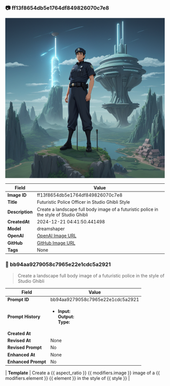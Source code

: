 

### 📷 ff13f8654db5e1764df849826070c7e8 


![data.id](./ff13f8654db5e1764df849826070c7e8.jpg)


| Field          | Value                                                                                                                     |
|----------------|---------------------------------------------------------------------------------------------------------------------------|
| **Image ID**             | ff13f8654db5e1764df849826070c7e8                                                                                                             |
| **Title**           | Futuristic Police Officer in Studio Ghibli Style                                                                                                       |
| **Description**           | Create a landscape full body image of a futuristic police in the style of Studio Ghibli                                                                                                       |
| **CreatedAt**        | 2024-12-21 04:41:50.441498                                                                                                        |
| **Model**        | dreamshaper                                                                                                        |
| **OpenAI**         | [OpenAI Image URL](http://192.168.1.85:8081/generated-images/b641287039645.png)                                                                                |
| **GitHub**         | [GitHub Image URL](https://raw.githubusercontent.com/Caneta-Silva/GODZ/refs/heads/main/images/ff13f8654db5e1764df849826070c7e8/ff13f8654db5e1764df849826070c7e8.jpg)                                                                                |
| **Tags**       | None                                                                                                                   |

### 📜 bb94aa9279058c7965e22e1cdc5a2921

> Create a landscape full body image of a futuristic police in the style of Studio Ghibli

| Field          | Value                                                                                                                                                                      |
|----------------|----------------------------------------------------------------------------------------------------------------------------------------------------------------------------|
| **Prompt ID**  | bb94aa9279058c7965e22e1cdc5a2921                                                                                                                                                            |
| **Prompt History** | <ul><li>**Input:**  <br> **Output:**  <br> **Type:** </li></ul> |
| **Created At** |                                                                                                                                                    |
| **Revised At** | None                                                                                                                                                   |
| **Revised Prompt** | No                                                                                                                                                                      |
| **Enhanced At** | None                                                                                                                                                  |
| **Enhanced Prompt** | No                                                                                                                                                                    |

| **Template**   | Create a {{ aspect_ratio }} {{ modifiers.image }} image of a {{ modifiers.element }} {{ element }} in the style of {{ style }}                                                                                                                                           |


